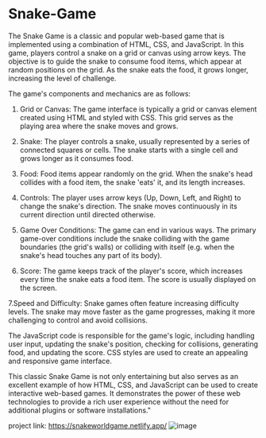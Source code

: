 # Snake-Game
The Snake Game is a classic  and popular web-based game that is implemented using a combination of HTML, CSS, and JavaScript. In this game, players control a snake on a grid or canvas using arrow keys. The objective is to guide the snake to consume food items, which appear at random positions on the grid. As the snake eats the food, it grows longer, increasing the level of challenge.

The game's components and mechanics are as follows:

1. Grid or Canvas: The game interface is typically a grid or canvas element     created using HTML and styled with CSS. This grid serves as the playing area where the snake moves and grows.

2. Snake: The player controls a snake, usually represented by a series of connected squares or cells. The snake starts with a single cell and grows longer as it consumes food.

3. Food: Food items appear randomly on the grid. When the snake's head collides with a food item, the snake 'eats' it, and its length increases.

4. Controls: The player uses arrow keys (Up, Down, Left, and Right) to change the snake's direction. The snake moves continuously in its current direction until directed otherwise.

5. Game Over Conditions: The game can end in various ways. The primary game-over conditions include the snake colliding with the game boundaries (the grid's walls) or colliding with itself (e.g. when the snake's head touches any part of its body).

6. Score: The game keeps track of the player's score, which increases every time the snake eats a food item. The score is usually displayed on the screen.

7.Speed and Difficulty: Snake games often feature increasing difficulty levels. The snake may move faster as the game progresses, making it more challenging to control and avoid collisions.

The JavaScript code is responsible for the game's logic, including handling user input, updating the snake's position, checking for collisions, generating food, and updating the score. CSS styles are used to create an appealing and responsive game interface.

This classic Snake Game is not only entertaining but also serves as an excellent example of how HTML, CSS, and JavaScript can be used to create interactive web-based games. It demonstrates the power of these web technologies to provide a rich user experience without the need for additional plugins or software installations."

project link: https://snakeworldgame.netlify.app/
![image](https://github.com/kmishraa/Snake-Game/assets/104066423/4206973d-79e6-4381-8bb5-5875e8c5eed8)


